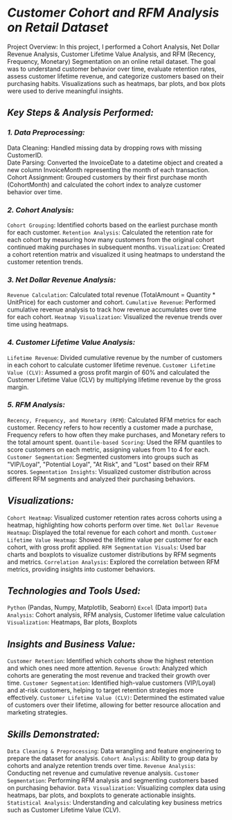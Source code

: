 # *Customer Cohort and RFM Analysis on Retail Dataset*

Project Overview:
In this project, I performed a Cohort Analysis, Net Dollar Revenue Analysis, Customer Lifetime Value Analysis, and RFM (Recency, Frequency, Monetary) Segmentation on an online retail dataset. The goal was to understand customer behavior over time, evaluate retention rates, assess customer lifetime revenue, and categorize customers based on their purchasing habits. Visualizations such as heatmaps, bar plots, and box plots were used to derive meaningful insights.

## *Key Steps & Analysis Performed:*
### *1. Data Preprocessing:*
Data Cleaning: Handled missing data by dropping rows with missing CustomerID.                                                                                                                                 
Date Parsing: Converted the InvoiceDate to a datetime object and created a new column InvoiceMonth representing the month of each transaction.
Cohort Assignment: Grouped customers by their first purchase month (CohortMonth) and calculated the cohort index to analyze customer behavior over time.
### *2. Cohort Analysis:*
`Cohort Grouping`: Identified cohorts based on the earliest purchase month for each customer.
`Retention Analysis`: Calculated the retention rate for each cohort by measuring how many customers from the original cohort continued making purchases in subsequent months.
`Visualization`: Created a cohort retention matrix and visualized it using heatmaps to understand the customer retention trends.

### *3. Net Dollar Revenue Analysis:*
`Revenue Calculation`: Calculated total revenue (TotalAmount = Quantity * UnitPrice) for each customer and cohort.
`Cumulative Revenue`: Performed cumulative revenue analysis to track how revenue accumulates over time for each cohort.
`Heatmap Visualization`: Visualized the revenue trends over time using heatmaps.
### *4. Customer Lifetime Value Analysis:*
`Lifetime Revenue`: Divided cumulative revenue by the number of customers in each cohort to calculate customer lifetime revenue.
`Customer Lifetime Value (CLV)`: Assumed a gross profit margin of 60% and calculated the Customer Lifetime Value (CLV) by multiplying lifetime revenue by the gross margin.
### *5. RFM Analysis:*
`Recency, Frequency, and Monetary (RFM`): Calculated RFM metrics for each customer. Recency refers to how recently a customer made a purchase, Frequency refers to how often they make purchases, and Monetary refers to the total amount spent.
`Quantile-based Scoring`: Used the RFM quantiles to score customers on each metric, assigning values from 1 to 4 for each.
`Customer Segmentation`: Segmented customers into groups such as "VIP/Loyal", "Potential Loyal", "At Risk", and "Lost" based on their RFM scores.
`Segmentation Insights`: Visualized customer distribution across different RFM segments and analyzed their purchasing behaviors.

## *Visualizations:*
`Cohort Heatmap`: Visualized customer retention rates across cohorts using a heatmap, highlighting how cohorts perform over time.
`Net Dollar Revenue Heatmap`: Displayed the total revenue for each cohort and month.
`Customer Lifetime Value Heatmap`: Showed the lifetime value per customer for each cohort, with gross profit applied.
`RFM Segmentation Visuals`: Used bar charts and boxplots to visualize customer distributions by RFM segments and metrics.
`Correlation Analysis`: Explored the correlation between RFM metrics, providing insights into customer behaviors.

## *Technologies and Tools Used:*
`Python` (Pandas, Numpy, Matplotlib, Seaborn)
`Excel` (Data import)
`Data Analysis`: Cohort analysis, RFM analysis, Customer lifetime value calculation
`Visualization`: Heatmaps, Bar plots, Boxplots

## *Insights and Business Value:*
`Customer Retention`: Identified which cohorts show the highest retention and which ones need more attention.
`Revenue Growth`: Analyzed which cohorts are generating the most revenue and tracked their growth over time.
`Customer Segmentation`: Identified high-value customers (VIP/Loyal) and at-risk customers, helping to target retention strategies more effectively.
`Customer Lifetime Value (CLV)`: Determined the estimated value of customers over their lifetime, allowing for better resource allocation and marketing strategies.

## *Skills Demonstrated:*
`Data Cleaning & Preprocessing`: Data wrangling and feature engineering to prepare the dataset for analysis.
`Cohort Analysis`: Ability to group data by cohorts and analyze retention trends over time.
`Revenue Analysis`: Conducting net revenue and cumulative revenue analysis.
`Customer Segmentation`: Performing RFM analysis and segmenting customers based on purchasing behavior.
`Data Visualization`: Visualizing complex data using heatmaps, bar plots, and boxplots to generate actionable insights.
`Statistical Analysis`: Understanding and calculating key business metrics such as Customer Lifetime Value (CLV).
